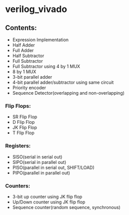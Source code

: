 # verilog_vivado
 ## Contents:
  + Expression Implementation
  + Half Adder
  + Full Adder
  + Half Subtractor
  + Full Subtractor
  + Full Subtractor using 4 by 1 MUX
  + 8 by 1 MUX
  + 3-bit parallel adder
  + 4-bit parallel adder/subtractor using same circuit
  + Priority encoder
  + Sequence Detector(overlapping and non-overlapping)
  ### Flip Flops:
   + SR Flip Flop
   + D Flip Flop
   + JK Flip Flop
   + T Flip Flop
  ### Registers:
   + SISO(serial in serial out)
   + SIPO(serial in parallel out)
   + PISO(parallel in serial out, SHIFT/LOAD)
   + PIPO(parallel in parallel out)
  ### Counters:
   + 3-bit up counter using JK flip flop
   + Up/Down counter using JK flip flop
   + Sequence counter(random sequence, synchronous)
